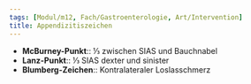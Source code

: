 ```yaml
---
tags: [Modul/m12, Fach/Gastroenterologie, Art/Intervention]
title: Appendizitiszeichen
---
```

- **McBurney-Punkt**:: ⅓ zwischen SIAS und Bauchnabel
- **Lanz-Punkt**:: ⅓ SIAS dexter und sinister
- **Blumberg-Zeichen**:: Kontralateraler Loslasschmerz